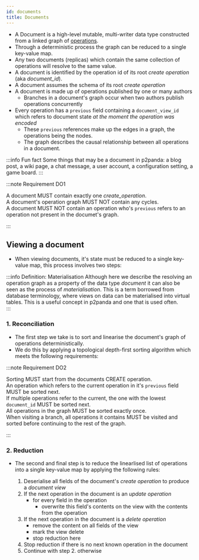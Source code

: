 ```yaml
---
id: documents
title: Documents
---
```


- A Document is a high-level mutable, multi-writer data type constructed from a linked graph of [operations](/specification/data-types/operations).
- Through a deterministic process the graph can be reduced to a single key-value map.
- Any two documents (replicas) which contain the same collection of operations will resolve to the same value.
- A document is identified by the operation id of its root _create operation_ (aka _document_id_).
- A document assumes the schema of its root _create operation_
- A document is made up of operations published by one or many authors
  - Branches in a document's graph occur when two authors publish operations concurrently
- Every operation has a `previous` field containing a `document_view_id` which refers to document state _at the moment the operation was encoded_
  - These `previous` references make up the edges in a graph, the operations being the nodes.
  - The graph describes the causal relationship between all operations in a document.

:::info Fun fact
Some things that may be a document in p2panda: a blog post, a wiki page, a chat message, a user account, a configuration setting, a game board.
:::

:::note Requirement DO1

A document MUST contain exactly one _create_operation_.  
A document's operation graph MUST NOT contain any cycles.  
A document MUST NOT contain an operation who's `previous` refers to an operation not present in the documet's graph.

:::

## Viewing a document

- When viewing documents, it's state must be reduced to a single key-value map, this process involves two steps:

:::info Definition: Materialisation
Although here we describe the resolving an operation graph as a property of the data type _document_ it can also be seen as the process of _materialisation_. This is a term borrowed from database terminology, where views on data can be materialised into virtual tables. This is a useful concept in p2panda and one that is used often.  
:::

### 1. Reconciliation

- The first step we take is to sort and linearise the document's graph of operations deterministically.
- We do this by applying a topological depth-first sorting algorithm which meets the following requirements:

:::note Requirement DO2

Sorting MUST start from the documents CREATE operation.  
An operation which refers to the current operation in it's `previous` field MUST be sorted next.  
If multiple operations refer to the current, the one with the lowest `document_id` MUST be sorted next.  
All operations in the graph MUST be sorted exactly once.  
When visiting a branch, all operations it contains MUST be visited and sorted before continuing to the rest of the graph.

:::

### 2. Reduction

- The second and final step is to reduce the linearlised list of operations into a single key-value map by applying the following rules:

  1. Deserialise all fields of the document's _create operation_ to produce a _document view_
  2. If the next operation in the document is an _update operation_
     - for every field in the operation
       - overwrite this field's contents on the view with the contents from the operation
  3. If the next operation in the document is a _delete operation_
     - remove the content on all fields of the view
     - mark the view delete
     - stop reduction here
  4. Stop reduction if there is no next known operation in the document
  5. Continue with step 2. otherwise
